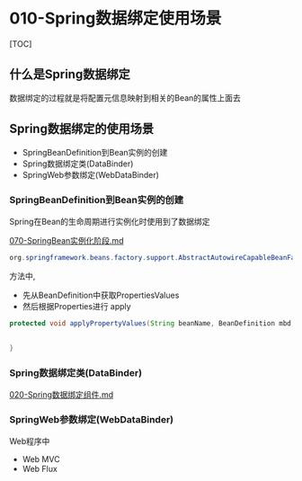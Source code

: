 # 010-Spring数据绑定使用场景

[TOC]

## 什么是Spring数据绑定

数据绑定的过程就是将配置元信息映射到相关的Bean的属性上面去

## Spring数据绑定的使用场景

- SpringBeanDefinition到Bean实例的创建
- Spring数据绑定类(DataBinder)
- SpringWeb参数绑定(WebDataBinder)

### SpringBeanDefinition到Bean实例的创建

Spring在Bean的生命周期进行实例化时使用到了数据绑定 

[070-SpringBean实例化阶段.md](../008-SpringBean生命周期/070-SpringBean实例化阶段.md) 

```java
org.springframework.beans.factory.support.AbstractAutowireCapableBeanFactory#populateBean(String beanName, RootBeanDefinition mbd, @Nullable BeanWrapper bw)
```

方法中,

- 先从BeanDefinition中获取PropertiesValues
- 然后根据Properties进行 apply

```java
protected void applyPropertyValues(String beanName, BeanDefinition mbd, BeanWrapper bw, PropertyValues pvs) {
  
  
}
```



### Spring数据绑定类(DataBinder)

 [020-Spring数据绑定组件.md](020-Spring数据绑定组件.md) 

### SpringWeb参数绑定(WebDataBinder)

Web程序中

- Web MVC
- Web Flux

